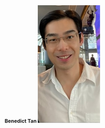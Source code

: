 ### Benedict Tan ![Profile_pic](https://raw.githubusercontent.com/benedicttjc/Resume/gh-pages/Images/206819084_1092948124447480_74458620125560930_n.jpg)
